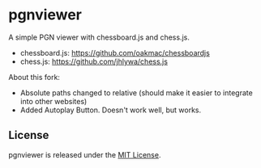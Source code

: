 pgnviewer
=========

A simple PGN viewer with chessboard.js and chess.js.

* chessboard.js: https://github.com/oakmac/chessboardjs
* chess.js: https://github.com/jhlywa/chess.js

About this fork:
* Absolute paths changed to relative (should make it easier to integrate into other websites)
* Added Autoplay Button. Doesn't work well, but works.

License
--------------------------------------

pgnviewer is released under the [MIT License](https://github.com/siansell/pgnviewer/blob/master/LICENSE).
